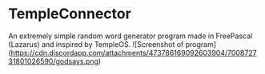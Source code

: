 # TempleConnector
An extremely simple random word generator program made in FreePascal (Lazarus) and inspired by TempleOS.
![Screenshot of program]
(https://cdn.discordapp.com/attachments/473786169092603904/700872731801026590/godsays.png)
